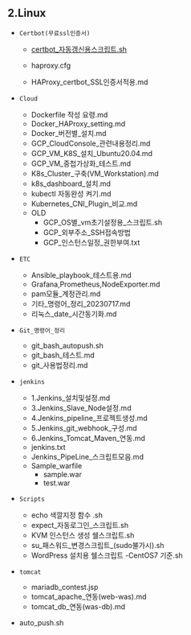 ## 2.Linux
* `Certbot(무료ssl인증서)`
  * [certbot_자동갱신용스크립트.sh](Certbot(무료ssl인증서)/certbot_자동갱신용스크립트.sh)

  * haproxy.cfg
  * HAProxy_certbot_SSL인증서적용.md
* `Cloud`
  * Dockerfile 작성 요령.md
  * Docker_HAProxy_setting.md
  * Docker_버전별_설치.md
  * GCP_CloudConsole_관련내용정리.md
  * GCP_VM_K8S_설치_Ubuntu20.04.md
  * GCP_VM_중첩가상화_테스트.md
  * K8s_Cluster_구축(VM_Workstation).md
  * k8s_dashboard_설치.md
  * kubectl 자동완성 켜기.md
  * Kubernetes_CNI_Plugin_비교.md
  * OLD
     * GCP_OS별_vm초기설정용_스크립트.sh
     * GCP_외부주소_SSH접속방법
     * GCP_인스턴스일정_권한부여.txt
* `ETC`
  * Ansible_playbook_테스트용.md
  * Grafana,Prometheus,NodeExporter.md
  * pam모듈_계정관리.md
  * 기타_명령어_정리_20230717.md
  * 리눅스_date_시간동기화.md

* `Git_명령어_정리`
  * git_bash_autopush.sh
  * git_bash_테스트.md
  * git_사용법정리.md

* `jenkins`
  * 1.Jenkins_설치및설정.md
  * 3.Jenkins_Slave_Node설정.md
  * 4.Jenkins_pipeline_프로젝트생성.md
  * 5.Jenkins_git_webhook_구성.md
  * 6.Jenkins_Tomcat_Maven_연동.md
  * jenkins.txt
  * Jenkins_PipeLine_스크립트모음.md
  * Sample_warfile
     * sample.war
     * test.war
* `Scripts`
  * echo 색깔지정 함수 .sh
  * expect_자동로그인_스크립트.sh
  * KVM 인스턴스 생성 쉘스크립트.sh
  * su_패스워드_변경스크립트_(sudo불가시).sh
  * WordPress 설치용 쉘스크립트 -CentOS7 기준.sh

* `tomcat`
   * mariadb_contest.jsp
   * tomcat_apache_연동(web-was).md
   * tomcat_db_연동(was-db).md

* auto_push.sh
